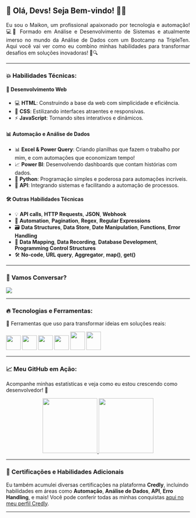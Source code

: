 ## 🚀 Olá, Devs! Seja Bem-vindo! 👨‍💻  
<p align="justify"> 
Eu sou o Maikon, um profissional apaixonado por tecnologia e automação! 💻🎯 Formado em Análise e Desenvolvimento de Sistemas e atualmente imerso no mundo da Análise de Dados com um Bootcamp na TripleTen. Aqui você vai ver como eu combino minhas habilidades para transformar desafios em soluções inovadoras! 🔧🔍
</p>

---

### 💥 Habilidades Técnicas:

#### 🚀 **Desenvolvimento Web**  
- 💻 **HTML**: Construindo a base da web com simplicidade e eficiência.  
- 🎨 **CSS**: Estilizando interfaces atraentes e responsivas.  
- ⚡ **JavaScript**: Tornando sites interativos e dinâmicos.

#### 📊 **Automação e Análise de Dados**  
- 📊 **Excel & Power Query**: Criando planilhas que fazem o trabalho por mim, e com automações que economizam tempo!  
- 📈 **Power BI**: Desenvolvendo dashboards que contam histórias com dados.  
- 🐍 **Python**: Programação simples e poderosa para automações incríveis.  
- 🔗 **API**: Integrando sistemas e facilitando a automação de processos.

#### 🛠️ **Outras Habilidades Técnicas**  
- 💡 **API calls**, **HTTP Requests**, **JSON**, **Webhook**  
- 🔄 **Automation**, **Pagination**, **Regex**, **Regular Expressions**  
- 🗃️ **Data Structures**, **Data Store**, **Date Manipulation**, **Functions**, **Error Handling**  
- 🔗 **Data Mapping**, **Data Recording**, **Database Development**, **Programming Control Structures**  
- 🛠️ **No-code**, **URL query**, **Aggregator**, **map()**, **get()**

---

### 📧 **Vamos Conversar?**  
<a align="center" href="mailto:mcharles784@gmail.com">
<img align="center" src="https://img.shields.io/badge/Gmail-D14836?style=for-the-badge&logo=gmail&logoColor=white" target="_blank">
</a>

---

### 🔥 Tecnologias e Ferramentas:

🔧 Ferramentas que uso para transformar ideias em soluções reais:

<p>
  <img src="https://cdn.jsdelivr.net/gh/devicons/devicon/icons/html5/html5-original.svg" width="40" height="40" class="tech-icon" /> 
  <img src="https://cdn.jsdelivr.net/gh/devicons/devicon/icons/css3/css3-original.svg" width="40" height="40" class="tech-icon" /> 
  <img src="https://cdn.jsdelivr.net/gh/devicons/devicon/icons/javascript/javascript-original.svg" width="40" height="40" class="tech-icon" /> 
  <img src="https://cdn.jsdelivr.net/gh/devicons/devicon/icons/python/python-original.svg" width="40" height="40" class="tech-icon" />
  <img src="https://logos-world.net/wp-content/uploads/2021/10/Tableau-Symbol.png" width="40" height="50" class="tech-icon" />
  <img src="https://1000logos.net/wp-content/uploads/2022/12/Power-BI-Logo.png" width="40" height="50" class="tech-icon" />
</p>

---

### 📈 **Meu GitHub em Ação**:  
Acompanhe minhas estatísticas e veja como eu estou crescendo como desenvolvedor! 🌱

<p align="center">
<a href="https://github.com/m4ik-crtl">
  <img height="150em" src="https://github-readme-stats-eight-theta.vercel.app/api?username=m4ik-crtl&show_icons=true&theme=dark&include_all_commits=true&count_private=true"/>
  <img height="150em" src="https://github-readme-stats-eight-theta.vercel.app/api/top-langs/?username=m4ik-crtl&layout=compact&langs_count=8&theme=dark"/>
</a>
</p>

---

### 🏅 **Certificações e Habilidades Adicionais**  
Eu também acumulei diversas certificações na plataforma **Credly**, incluindo habilidades em áreas como **Automação**, **Análise de Dados**, **API**, **Erro Handling**, e mais! Você pode conferir todas as minhas conquistas [aqui no meu perfil Credly](https://www.credly.com/users/maikon-silva).

---
